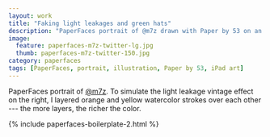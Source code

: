 ```yaml
---
layout: work
title: "Faking light leakages and green hats"
description: "PaperFaces portrait of @m7z drawn with Paper by 53 on an iPad."
image: 
  feature: paperfaces-m7z-twitter-lg.jpg
  thumb: paperfaces-m7z-twitter-150.jpg
category: paperfaces
tags: [PaperFaces, portrait, illustration, Paper by 53, iPad art]
---
```


PaperFaces portrait of [@m7z](http://twitter.com/m7z). To simulate the light leakage vintage effect on the right, I layered orange and yellow watercolor strokes over each other --- the more layers, the richer the color.

{% include paperfaces-boilerplate-2.html %}